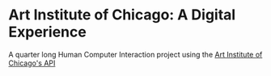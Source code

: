 # Art Institute of Chicago: A Digital Experience
A quarter long Human Computer Interaction project using the [Art Institute of Chicago's API](https://www.artic.edu/open-access/public-api)

